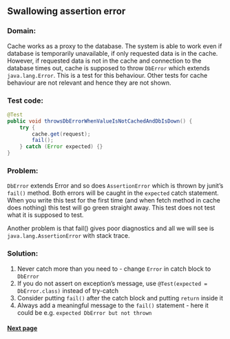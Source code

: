 ## Swallowing assertion error


### Domain:

Cache works as a proxy to the database. The system is able to work even if database is temporarily unavailable, if only requested data is in the cache. However, if requested data is not in the cache and connection to the database times out, cache is supposed to throw `DbError` which extends `java.lang.Error`. This is a test for this behaviour. Other tests for cache behaviour are not relevant and hence they are not shown.


### Test code:

```java
@Test
public void throwsDbErrorWhenValueIsNotCachedAndDbIsDown() {
    try {
        cache.get(request);
        fail();
    } catch (Error expected) {}
}
```


### Problem:

`DbError` extends Error and so does `AssertionError` which is thrown by junit’s `fail()` method. Both errors will be caught in the `expected` catch statement. When you write this test for the first time (and when fetch method in cache does nothing) this test will go green straight away. This test does not test what it is supposed to test.

Another problem is that fail() gives poor diagnostics and all we will see is `java.lang.AssertionError` with stack trace.


### Solution:

1. Never catch more than you need to - change `Error` in catch block to `DbError`
2. If you do not assert on exception’s message, use `@Test(expected = DbError.class)` instead of try-catch
3. Consider putting `fail()` after the catch block and putting `return` inside it
4. Always add a meaningful message to the `fail()` statement - here it could be e.g. `expected DbError but not thrown`


#### [Next page](https://github.com/Jarcionek/Bad-Practices-of-Testing/blob/master/src/java/presentation/_12_mocking_data_objects/description.md)

